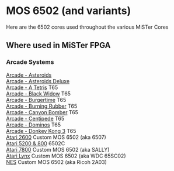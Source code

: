 # MOS 6502 (and variants)

Here are the 6502 cores used throughout the various MiSTer Cores

## Where used in MiSTer FPGA

### Arcade Systems

[Arcade - Asteroids](https://github.com/MiSTer-devel/Arcade-Asteroids_MiSTer)<br/>
[Arcade - Asteroids Deluxe](https://github.com/MiSTer-devel/Arcade-AsteroidsDeluxe_MiSTer)<br/>
[Arcade - A Tetris](https://github.com/MiSTer-devel/Arcade-ATetris_MiSTer) T65<br/>
[Arcade - Black Widow](https://github.com/MiSTer-devel/Arcade-BlackWidow_MiSTer) T65<br/>
[Arcade - Burgertime](https://github.com/MiSTer-devel/Arcade-BurgerTime_MiSTer) T65<br/>
[Arcade - Burning Rubber](https://github.com/MiSTer-devel/Arcade-BurningRubber_MiSTer) T65<br/>
[Arcade - Canyon Bomber](https://github.com/MiSTer-devel/Arcade-CanyonBomber_MiSTer) T65<br/>
[Arcade - Centipede](https://github.com/MiSTer-devel/Arcade-Centipede_MiSTer) T65<br/>
[Arcade - Dominos](https://github.com/MiSTer-devel/Arcade-Dominos_MiSTer) T65<br/>
[Arcade - Donkey Kong 3](https://github.com/MiSTer-devel/Arcade-DonkeyKong3_MiSTer) T65<br/>
[Atari 2600](https://github.com/MiSTer-devel/Atari2600_MiSTer) Custom MOS 6502 (aka 6507)<br/>
[Atari 5200 & 800](https://github.com/MiSTer-devel/Atari800_MiSTer) 6502C<br/>
[Atari 7800](https://github.com/MiSTer-devel/Atari7800_MiSTer) Custom MOS 6502 (aka SALLY)<br/>
[Atari Lynx](https://github.com/MiSTer-devel/AtariLynx_MiSTer) Custom MOS 6502 (aka WDC 65SC02)<br/>
[NES](https://github.com/MiSTer-devel/NES_MiSTer) Custom MOS 6502 (aka Ricoh 2A03)<br/>
